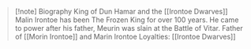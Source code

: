 >[!note] Biography
>King of Dun Hamar and the [[Irontoe Dwarves]]
>Malin Irontoe has been The Frozen King for over 100 years. He came to power after his father, Meurin was slain at the Battle of Vitar.
>Father of [[Morin Irontoe]] and Marin Irontoe
>Loyalties: [[Irontoe Dwarves]]


